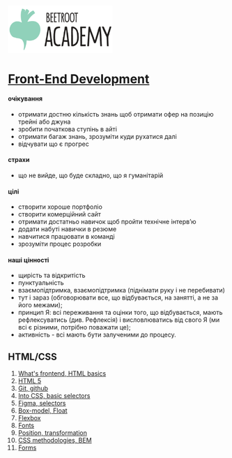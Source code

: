 <img src="./images/logo.png" width="240">

# [Front-End Development](https://beetroot.academy/en/courses/front-end/)


#### очікування
* отримати достню кількість знань щоб отримати офер на позицію трейні або джуна
* зробити початкова ступінь в айті
* отримати багаж знань, зрозуміти куди рухатися далі
* відчувати що є прогрес

#### страхи
* що не вийде, що буде складно, що я гуманітарій

#### цілі
* створити хороше портфоліо
* створити комерційний сайт
* отримати достатньо навичок щоб пройти технічне інтерв’ю
* додати набуті навички в резюме
* навчитися працювати в команді
* зрозуміти процес розробки

#### наші цінності
* щирість та відкритість
* пунктуальність
* взаємопідтримка, взаємопідтримка (піднімати руку і не перебивати)
* тут і зараз (обговорювати все, що відбувається, на занятті, а не за його межами);
* принцип Я: всі переживання та оцінки того, що відбувається, мають рефлексуватись (див. Рефлексія) і висловлюватись від свого Я (ми всі є різними, потрібно поважати це);
* активність - всі мають бути залученими до процесу.

## HTML/CSS
1. [What's frontend, HTML basics](./lesson_0)
2. [HTML 5](lesson_1)
3. [Git, github](lesson_2)
4. [Into CSS, basic selectors](lesson_3)
5. [Figma, selectors](lesson_4)
6. [Box-model, Float](lesson_5)
7. [Flexbox](lesson_6)
8. [Fonts](lesson_7)
9. [Position, transformation](lesson_8)
10. [CSS methodologies, BEM](lesson_9)
11. [Forms](lesson_10)

<!-- # Lesson 3

## :computer: to install
* []()
* * []()

## :books: to read
* []()
* []()

## :notebook: documentation
* []()
* []()

## :pushpin: cheat sheets
* []()
* []()

## :octocat: advanced
* []()
* []()

## :house: homework
* []()
* []()

## :nerd_face: in addition
* []()
* []() -->
